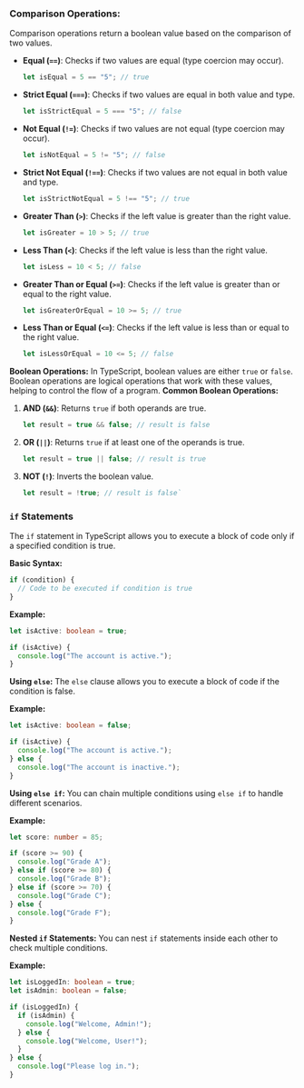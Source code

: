 ### **Comparison Operations:**

Comparison operations return a boolean value based on the comparison of two values.

- **Equal (`==`)**: Checks if two values are equal (type coercion may occur).

  ```ts
  let isEqual = 5 == "5"; // true
  ```

- **Strict Equal (`===`)**: Checks if two values are equal in both value and type.

  ```ts
  let isStrictEqual = 5 === "5"; // false
  ```

- **Not Equal (`!=`)**: Checks if two values are not equal (type coercion may occur).

  ```ts
  let isNotEqual = 5 != "5"; // false
  ```

- **Strict Not Equal (`!==`)**: Checks if two values are not equal in both value and type.

  ```ts
  let isStrictNotEqual = 5 !== "5"; // true
  ```

- **Greater Than (`>`)**: Checks if the left value is greater than the right value.

  ```ts
  let isGreater = 10 > 5; // true
  ```

- **Less Than (`<`)**: Checks if the left value is less than the right value.

  ```ts
  let isLess = 10 < 5; // false
  ```

- **Greater Than or Equal (`>=`)**: Checks if the left value is greater than or equal to the right value.

  ```ts
  let isGreaterOrEqual = 10 >= 5; // true
  ```

- **Less Than or Equal (`<=`)**: Checks if the left value is less than or equal to the right value.

  ```ts
  let isLessOrEqual = 10 <= 5; // false
  ```

**Boolean Operations:** In TypeScript, boolean values are either `true` or `false`. Boolean operations are logical operations that work with these values, helping to control the flow of a program.
**Common Boolean Operations:**

1.  **AND (`&&`)**: Returns `true` if both operands are true.

    ```ts
    let result = true && false; // result is false
    ```

2.  **OR (`||`)**: Returns `true` if at least one of the operands is true.

    ```ts
    let result = true || false; // result is true
    ```

3.  **NOT (`!`)**: Inverts the boolean value.

    ```ts
    let result = !true; // result is false`
    ```

### `if` Statements

The `if` statement in TypeScript allows you to execute a block of code only if a specified condition is true.

**Basic Syntax:**

```ts
if (condition) {
  // Code to be executed if condition is true
}
```

**Example:**

```ts
let isActive: boolean = true;

if (isActive) {
  console.log("The account is active.");
}
```

**Using `else`:** The `else` clause allows you to execute a block of code if the condition is false.

**Example:**

```ts
let isActive: boolean = false;

if (isActive) {
  console.log("The account is active.");
} else {
  console.log("The account is inactive.");
}
```

**Using `else if`:** You can chain multiple conditions using `else if` to handle different scenarios.

**Example:**

```ts
let score: number = 85;

if (score >= 90) {
  console.log("Grade A");
} else if (score >= 80) {
  console.log("Grade B");
} else if (score >= 70) {
  console.log("Grade C");
} else {
  console.log("Grade F");
}
```

**Nested `if` Statements:** You can nest `if` statements inside each other to check multiple conditions.

**Example:**

```ts
let isLoggedIn: boolean = true;
let isAdmin: boolean = false;

if (isLoggedIn) {
  if (isAdmin) {
    console.log("Welcome, Admin!");
  } else {
    console.log("Welcome, User!");
  }
} else {
  console.log("Please log in.");
}
```
